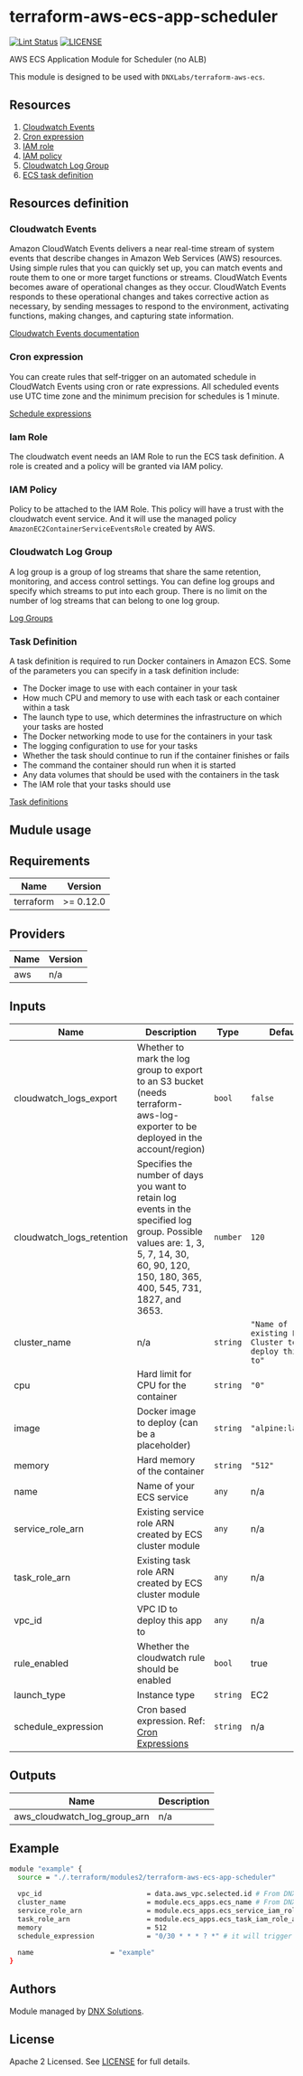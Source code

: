 # terraform-aws-ecs-app-scheduler

[![Lint Status](https://github.com/DNXLabs/terraform-aws-ecs-app-scheduler/workflows/Lint/badge.svg)](https://github.com/DNXLabs/terraform-aws-ecs-app-scheduler/actions)
[![LICENSE](https://img.shields.io/github/license/DNXLabs/terraform-aws-ecs-app-scheduler)](https://github.com/DNXLabs/terraform-aws-ecs-app-scheduler/blob/master/LICENSE)

AWS ECS Application Module for Scheduler (no ALB)

This module is designed to be used with `DNXLabs/terraform-aws-ecs`.

<!--- BEGIN_TF_DOCS --->

## Resources

1. [Cloudwatch Events](#Cloudwatch-Events)
2. [Cron expression](#Cron-expression)
3. [IAM role](#Iam-Role)
4. [IAM policy](#IAM-Policy)
5. [Cloudwatch Log Group](#Cloudwatch-Log-Group)
6. [ECS task definition](#Task-Definition)

## Resources definition

### Cloudwatch Events

Amazon CloudWatch Events delivers a near real-time stream of system events that describe changes in Amazon Web Services (AWS) resources. Using simple rules that you can quickly set up, you can match events and route them to one or more target functions or streams. CloudWatch Events becomes aware of operational changes as they occur. CloudWatch Events responds to these operational changes and takes corrective action as necessary, by sending messages to respond to the environment, activating functions, making changes, and capturing state information.

[Cloudwatch Events documentation](https://docs.aws.amazon.com/AmazonCloudWatch/latest/events/WhatIsCloudWatchEvents.html)

### Cron expression

You can create rules that self-trigger on an automated schedule in CloudWatch Events using cron or rate expressions. All scheduled events use UTC time zone and the minimum precision for schedules is 1 minute.

[Schedule expressions](https://docs.aws.amazon.com/AmazonCloudWatch/latest/events/ScheduledEvents.html)

### Iam Role

The cloudwatch event needs an IAM Role to run the ECS task definition. A role is created and a policy will be granted via IAM policy.

### IAM Policy

Policy to be attached to the IAM Role. This policy will have a trust with the cloudwatch event service. And it will use the managed policy `AmazonEC2ContainerServiceEventsRole` created by AWS.

### Cloudwatch Log Group

A log group is a group of log streams that share the same retention, monitoring, and access control settings. You can define log groups and specify which streams to put into each group. There is no limit on the number of log streams that can belong to one log group.

[Log Groups](https://docs.aws.amazon.com/AmazonCloudWatch/latest/logs/Working-with-log-groups-and-streams.html)

### Task Definition

A task definition is required to run Docker containers in Amazon ECS. Some of the parameters you can specify in a task definition include:

- The Docker image to use with each container in your task
- How much CPU and memory to use with each task or each container within a task
- The launch type to use, which determines the infrastructure on which your tasks are hosted
- The Docker networking mode to use for the containers in your task
- The logging configuration to use for your tasks
- Whether the task should continue to run if the container finishes or fails
- The command the container should run when it is started
- Any data volumes that should be used with the containers in the task
- The IAM role that your tasks should use

[Task definitions](https://docs.aws.amazon.com/AmazonECS/latest/developerguide/task_definitions.html)

## Mudule usage

## Requirements

| Name | Version |
|------|---------|
| terraform | >= 0.12.0 |

## Providers

| Name | Version |
|------|---------|
| aws | n/a |

## Inputs

| Name | Description | Type | Default | Required |
|------|-------------|------|---------|:--------:|
| cloudwatch\_logs\_export | Whether to mark the log group to export to an S3 bucket (needs terraform-aws-log-exporter to be deployed in the account/region) | `bool` | `false` | no |
| cloudwatch\_logs\_retention | Specifies the number of days you want to retain log events in the specified log group. Possible values are: 1, 3, 5, 7, 14, 30, 60, 90, 120, 150, 180, 365, 400, 545, 731, 1827, and 3653. | `number` | `120` | no |
| cluster\_name | n/a | `string` | `"Name of existing ECS Cluster to deploy this app to"` | no |
| cpu | Hard limit for CPU for the container | `string` | `"0"` | no |
| image | Docker image to deploy (can be a placeholder) | `string` | `"alpine:latest"` | no |
| memory | Hard memory of the container | `string` | `"512"` | no |
| name | Name of your ECS service | `any` | n/a | yes |
| service\_role\_arn | Existing service role ARN created by ECS cluster module | `any` | n/a | yes |
| task\_role\_arn | Existing task role ARN created by ECS cluster module | `any` | n/a | yes |
| vpc\_id | VPC ID to deploy this app to | `any` | n/a | yes |
| rule_enabled | Whether the cloudwatch rule should be enabled | `bool` | true | no |
| launch_type | Instance type | `string`| EC2 | no |
| schedule_expression | Cron based expression. Ref: [Cron Expressions](https://docs.aws.amazon.com/AmazonCloudWatch/latest/events/ScheduledEvents.html#CronExpressions) | `string` | n/a | yes |

## Outputs

| Name | Description |
|------|-------------|
| aws\_cloudwatch\_log\_group\_arn | n/a |

## Example

```bash
module "example" {
  source = "./.terraform/modules2/terraform-aws-ecs-app-scheduler"

  vpc_id                          = data.aws_vpc.selected.id # From DNXLabs/terraform-aws-ecs
  cluster_name                    = module.ecs_apps.ecs_name # From DNXLabs/terraform-aws-ecs
  service_role_arn                = module.ecs_apps.ecs_service_iam_role_arn # From DNXLabs/terraform-aws-ecs
  task_role_arn                   = module.ecs_apps.ecs_task_iam_role_arn # From DNXLabs/terraform-aws-ecs
  memory                          = 512
  schedule_expression             = "0/30 * * * ? *" # it will trigger the task every 30 minutes https://docs.aws.amazon.com/AmazonCloudWatch/latest/events/ScheduledEvents.html
  
  name                   = "example"
}
```

<!--- END_TF_DOCS --->


## Authors

Module managed by [DNX Solutions](https://github.com/DNXLabs).

## License

Apache 2 Licensed. See [LICENSE](https://github.com/DNXLabs/terraform-aws-ecs-app-scheduler/blob/master/LICENSE) for full details.